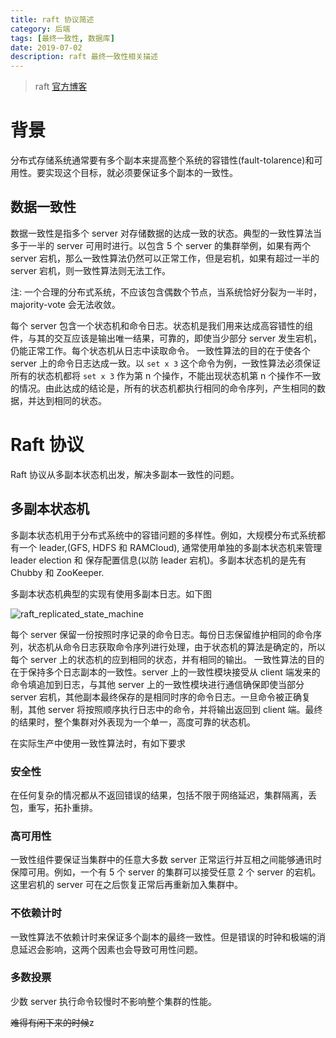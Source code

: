 ```yaml
---
title: raft 协议简述
category: 后端
tags: [最终一致性, 数据库]
date: 2019-07-02
description: raft 最终一致性相关描述
---
```


> raft [官方博客](https://raft.github.io/)

# 背景

分布式存储系统通常要有多个副本来提高整个系统的容错性(fault-tolarence)和可用性。要实现这个目标，就必须要保证多个副本的一致性。

## 数据一致性

数据一致性是指多个 server 对存储数据的达成一致的状态。典型的一致性算法当多于一半的 server 可用时进行。以包含 5 个 server 的集群举例，如果有两个 server 宕机，那么一致性算法仍然可以正常工作，但是宕机，如果有超过一半的 server 宕机，则一致性算法则无法工作。

注: 一个合理的分布式系统，不应该包含偶数个节点，当系统恰好分裂为一半时， majority-vote 会无法收敛。

每个 server 包含一个状态机和命令日志。状态机是我们用来达成高容错性的组件，与其的交互应该是输出唯一结果，可靠的，即使当少部分 server 发生宕机，仍能正常工作。每个状态机从日志中读取命令。
一致性算法的目的在于使各个 server 上的命令日志达成一致。以 `set x 3` 这个命令为例，一致性算法必须保证所有的状态机都将 `set x 3` 作为第 n 个操作，不能出现状态机第 n 个操作不一致的情况。由此达成的结论是，所有的状态机都执行相同的命令序列，产生相同的数据，并达到相同的状态。

# Raft 协议

Raft 协议从多副本状态机出发，解决多副本一致性的问题。

## 多副本状态机

多副本状态机用于分布式系统中的容错问题的多样性。例如，大规模分布式系统都有一个 leader,(GFS, HDFS 和 RAMCloud), 通常使用单独的多副本状态机来管理 leader election 和 保存配置信息(以防 leader 宕机)。多副本状态机的是先有 Chubby 和 ZooKeeper.

多副本状态机典型的实现有使用多副本日志。如下图

![raft_replicated_state_machine](/image/raft_replicated_state_machine.png)

每个 server 保留一份按照时序记录的命令日志。每份日志保留维护相同的命令序列，状态机从命令日志获取命令序列进行处理，由于状态机的算法是确定的，所以每个 server 上的状态机的应到相同的状态，并有相同的输出。
一致性算法的目的在于保持多个日志副本的一致性。server 上的一致性模块接受从 client 端发来的命令填追加到日志，与其他 server 上的一致性模块进行通信确保即使当部分 server 宕机，其他副本最终保存的是相同时序的命令日志。一旦命令被正确复制，其他 server 将按照顺序执行日志中的命令，并将输出返回到 client 端。最终的结果时，整个集群对外表现为一个单一，高度可靠的状态机。

在实际生产中使用一致性算法时，有如下要求

### 安全性

在任何复杂的情况都从不返回错误的结果，包括不限于网络延迟，集群隔离，丢包，重写，拓扑重排。

### 高可用性

一致性组件要保证当集群中的任意大多数 server 正常运行并互相之间能够通讯时保障可用。例如，一个有 5 个 server 的集群可以接受任意 2 个 server 的宕机。这里宕机的 server 可在之后恢复正常后再重新加入集群中。

### 不依赖计时

一致性算法不依赖计时来保证多个副本的最终一致性。但是错误的时钟和极端的消息延迟会影响，这两个因素也会导致可用性问题。

### 多数投票

少数 server 执行命令较慢时不影响整个集群的性能。

~~难得有闲下来的时候~~z
